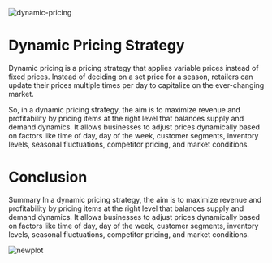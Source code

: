 
![dynamic-pricing](https://github.com/Sohaib18-12/dynamic_pricing_strategy/assets/114408167/2011fb41-a4ea-413b-8399-cafffc3ea9b3)

# Dynamic Pricing Strategy
Dynamic pricing is a pricing strategy that applies variable prices instead of fixed prices. Instead of deciding on a set price for a season, retailers can update their prices multiple times per day to capitalize on the ever-changing market.

So, in a dynamic pricing strategy, the aim is to maximize revenue and profitability by pricing items at the right level that balances supply and demand dynamics. It allows businesses to adjust prices dynamically based on factors like time of day, day of the week, customer segments, inventory levels, seasonal fluctuations, competitor pricing, and market conditions.

# Conclusion
Summary
In a dynamic pricing strategy, the aim is to maximize revenue and profitability by pricing items at the right level that balances supply and demand dynamics. It allows businesses to adjust prices dynamically based on factors like time of day, day of the week, customer segments, inventory levels, seasonal fluctuations, competitor pricing, and market conditions.

![newplot](https://github.com/Sohaib18-12/dynamic_pricing_strategy/assets/114408167/54dff701-6d58-491e-b224-8fb32bf93f73)
